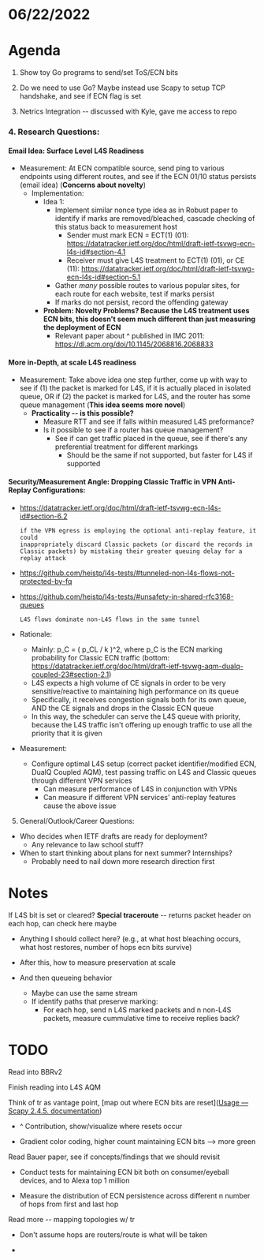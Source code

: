 # 06/22/2022

# Agenda

1. Show toy Go programs to send/set ToS/ECN bits

2. Do we need to use Go? Maybe instead use Scapy to setup TCP handshake, and see if ECN flag is set

3. Netrics Integration -- discussed with Kyle, gave me access to repo

### 4. Research Questions:

#### Email Idea: Surface Level L4S Readiness

* Measurement: At ECN compatible source, send ping to various endpoints using different routes, and see if the ECN 01/10 status persists (email idea) (**Concerns about novelty**)
  * Implementation:
    * Idea 1:
      * Implement similar nonce type idea as in Robust paper to identify if marks are removed/bleached, cascade checking of this status back to measurement host
        * Sender must mark ECN = ECT(1) (01): https://datatracker.ietf.org/doc/html/draft-ietf-tsvwg-ecn-l4s-id#section-4.1
        * Receiver must give L4S treatment to ECT(1) (01), or CE (11): https://datatracker.ietf.org/doc/html/draft-ietf-tsvwg-ecn-l4s-id#section-5.1
      * Gather *many* possible routes to various popular sites, for each route for each website, test if marks persist
      * If marks do not persist, record the offending gateway
    * **Problem: Novelty Problems? Because the L4S treatment uses ECN bits, this doesn't seem much different than just measuring the deployment of ECN**
      * Relevant paper about ^ published in IMC 2011: https://dl.acm.org/doi/10.1145/2068816.2068833

#### More in-Depth, at scale L4S readiness

* Measurement: Take above idea one step further, come up with way to see if (1) the packet is marked for L4S, if it is actually placed in isolated queue, OR if (2) the packet is marked for L4S, and the router has some queue management (**This idea seems more novel**)
  * **Practicality -- is this possible?**
    * Measure RTT and see if falls within measured L4S preformance?
    * Is it possible to see if a router has queue management?
      * See if can get traffic placed in the queue, see if there's any preferential treatment for different markings
        * Should be the same if not supported, but faster for L4S if supported

#### Security/Measurement Angle: Dropping Classic Traffic in VPN Anti-Replay Configurations:

* https://datatracker.ietf.org/doc/html/draft-ietf-tsvwg-ecn-l4s-id#section-6.2
  
  ```
  if the VPN egress is employing the optional anti-replay feature, it could
  inappropriately discard Classic packets (or discard the records in
  Classic packets) by mistaking their greater queuing delay for a
  replay attack
  ```

* https://github.com/heistp/l4s-tests/#tunneled-non-l4s-flows-not-protected-by-fq

* https://github.com/heistp/l4s-tests/#unsafety-in-shared-rfc3168-queues
  
  ```
  L4S flows dominate non-L4S flows in the same tunnel
  ```

* Rationale:
  
  * Mainly:  p_C = ( p_CL / k )^2, where p_C is the ECN marking probability for Classic ECN traffic (bottom: https://datatracker.ietf.org/doc/html/draft-ietf-tsvwg-aqm-dualq-coupled-23#section-2.1)
  * L4S expects a high volume of CE signals in order to be very sensitive/reactive to maintaining high performance on its queue
  * Specifically, it receives congestion signals both for its own queue, AND the CE signals and drops in the Classic ECN queue
  * In this way, the scheduler can serve the L4S queue with priority, because the L4S traffic isn't offering up enough traffic to use all the priority that it is given

* Measurement:
  
  * Configure optimal L4S setup (correct packet identifier/modified ECN, DualQ Coupled AQM), test passing traffic on L4S and Classic queues through different VPN services
    * Can measure performance of L4S in conjunction with VPNs
    * Can measure if different VPN services' anti-replay features cause the above issue
5. General/Outlook/Career Questions:
* Who decides when IETF drafts are ready for deployment? 
  * Any relevance to law school stuff?
* When to start thinking about plans for next summer? Internships?
  * Probably need to nail down more research direction first

# Notes

If L4S bit is set or cleared? **Special traceroute** -- returns packet header on each hop, can check here maybe

* Anything I should collect here? (e.g., at what host bleaching occurs, what host restores, number of hops ecn bits survive)

* After this, how to measure preservation at scale

* And then queueing behavior
  
  * Maybe can use the same stream
  * If identify paths that preserve marking:
    * For each hop, send n L4S marked packets and n non-L4S packets, measure cummulative time to receive replies back?

# TODO

Read into BBRv2

Finish reading into L4S AQM

Think of tr as vantage point, [map out where ECN bits are reset]([Usage &mdash; Scapy 2.4.5. documentation](https://scapy.readthedocs.io/en/latest/usage.html#tcp-traceroute-2))

* ^ Contribution, show/visualize where resets occur

* Gradient color coding, higher count maintaining ECN bits --> more green

Read Bauer paper, see if concepts/findings that we should revisit

* Conduct tests for maintaining ECN bit both on consumer/eyeball devices, and to Alexa top 1 million

* Measure the distribution of ECN persistence across different n number of hops from first and last hop

Read more -- mapping topologies w/ tr

* Don't assume hops are routers/route is what will be taken
- 
